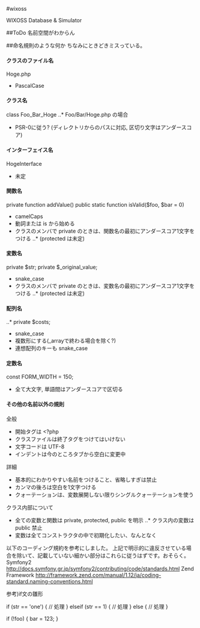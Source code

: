 #wixoss

WIXOSS Database &amp; Simulator



##ToDo
名前空間がわからん



##命名規則のような何か
ちなみにときどきミスっている。

#### クラスのファイル名
Hoge.php
* PascalCase

#### クラス名
class Foo_Bar_Hoge
..* Foo/Bar/Hoge.php の場合
* PSR-0に従う? (ディレクトリからのパスに対応, 区切り文字はアンダースコア)

#### インターフェイス名
 HogeInterface
* 未定

#### 関数名
 private function addValue()
 public static function isValid($foo, $bar = 0)
* camelCaps
* 動詞または is から始める
* クラスのメンバで private のときは、関数名の最初にアンダースコア1文字をつける
..* (protected は未定)

#### 変数名
 private $str;
 private $_original_value;
* snake_case
* クラスのメンバで private のときは、変数名の最初にアンダースコア1文字をつける
..* (protected は未定)

#### 配列名
..* private $costs;
* snake_case
* 複数形にする(_arrayで終わる場合を除く?)
* 連想配列のキーも snake_case

#### 定数名
const FORM_WIDTH = 150;
* 全て大文字, 単語間はアンダースコアで区切る

#### その他の名前以外の規則
全般
* 開始タグは <?php
* クラスファイルは終了タグをつけてはいけない
* 文字コードは UTF-8
* インデントは今のところタブから空白に変更中

詳細
* 基本的にわかりやすい名前をつけること、省略しすぎは禁止
* カンマの後ろは空白を1文字つける
* クォーテーションは、変数展開しない限りシングルクォーテーションを使う

クラス内部について
* 全ての変数と関数は private, protected, public を明示
..* クラス内の変数は public 禁止
* 変数は全てコンストラクタの中で初期化したい、なんとなく


以下のコーディング規約を参考にしました。
上記で明示的に違反させている場合を除いて、記載していない細かい部分はこれらに従うはずです。おそらく。
Symfony2
http://docs.symfony.gr.jp/symfony2/contributing/code/standards.html
Zend Framework
http://framework.zend.com/manual/1.12/ja/coding-standard.naming-conventions.html


参考)if文の雛形

if (str == 'one') {
    // 処理
} elseif (str == 1) {
    // 処理
} else {
    // 処理
}

if (!foo) { bar = 123; }



